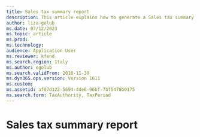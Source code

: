 ```yaml
---
title: Sales tax summary report
description: This article explains how to generate a Sales tax summary report for legal entities in Italy.
author: liza-golub
ms.date: 07/12/2023
ms.topic: article
ms.prod: 
ms.technology: 
audience: Application User
ms.reviewer: kfend
ms.search.region: Italy
ms.author: egolub
ms.search.validFrom: 2016-11-30
ms.dyn365.ops.version: Version 1611
ms.custom: 
ms.assetid: af07d122-5694-4de6-96bf-7bf5478b0175
ms.search.form: TaxAuthority, TaxPeriod
---
```


# Sales tax summary report

